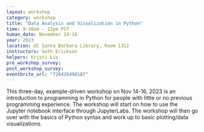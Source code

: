 ```yaml
---
layout: workshop
category: workshop
title: "Data Analysis and Visualization in Python"
time: 9:30am - 12pm PST
human_date: November 14-16
year: 2023
location: UC Santa Barbara Library, Room 1312
instructors: Seth Erickson
helpers: Kristi Liu
pre_workshop_survey:
post_workshop_survey:
eventbrite_url: "726426490187"
---
```


This three-day, example-driven workshop on Nov 14-16, 2023  is an introduction to programming in Python for people with little or no previous programming experience. 
The workshop will start on how to use the Jupyter notebook interface through JupyterLabs. 
The workshop will then go over with the basics of Python syntax and work up to basic plotting/data visualizations.
